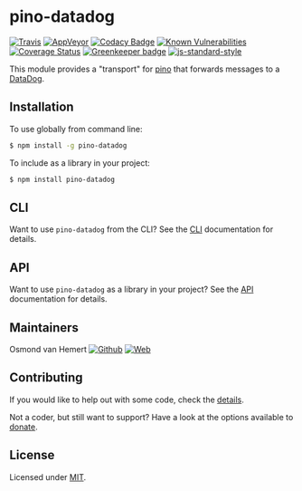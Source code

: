 # pino-datadog

[![Travis](https://img.shields.io/travis/com/ovhemert/pino-datadog.svg?branch=master&logo=travis)](https://travis-ci.com/ovhemert/pino-datadog)
[![AppVeyor](https://img.shields.io/appveyor/ci/ovhemert/pino-datadog.svg?logo=appveyor)](https://ci.appveyor.com/project/ovhemert/pino-datadog)
[![Codacy Badge](https://api.codacy.com/project/badge/Grade/fbe6390adeba49a5a62349410a8439cc)](https://www.codacy.com/app/ovhemert/pino-datadog?utm_source=github.com&amp;utm_medium=referral&amp;utm_content=ovhemert/pino-datadog&amp;utm_campaign=Badge_Grade)
[![Known Vulnerabilities](https://snyk.io/test/npm/pino-datadog/badge.svg)](https://snyk.io/test/npm/pino-datadog)
[![Coverage Status](https://coveralls.io/repos/github/ovhemert/pino-datadog/badge.svg?branch=master)](https://coveralls.io/github/ovhemert/pino-datadog?branch=master)
[![Greenkeeper badge](https://badges.greenkeeper.io/ovhemert/pino-datadog.svg)](https://greenkeeper.io/)
[![js-standard-style](https://img.shields.io/badge/code%20style-standard-brightgreen.svg?style=flat)](http://standardjs.com/)

This module provides a "transport" for [pino][pino] that forwards messages to a [DataDog][datadog].

## Installation

To use globally from command line:

```bash
$ npm install -g pino-datadog
```

To include as a library in your project:

```bash
$ npm install pino-datadog
```

## CLI

Want to use `pino-datadog` from the CLI?
See the [CLI](./docs/CLI.md) documentation for details.

## API

Want to use `pino-datadog` as a library in your project?
See the [API](./docs/API.md) documentation for details.

## Maintainers

Osmond van Hemert
[![Github](https://img.shields.io/badge/-website.svg?style=social&logoColor=333&logo=github)](https://github.com/ovhemert)
[![Web](https://img.shields.io/badge/-website.svg?style=social&logoColor=333&logo=nextdoor)](https://ovhemert.dev)

## Contributing

If you would like to help out with some code, check the [details](./docs/CONTRIBUTING.md).

Not a coder, but still want to support? Have a look at the options available to [donate](https://ovhemert.dev/donate).

## License

Licensed under [MIT](./LICENSE).

[pino]: https://www.npmjs.com/package/pino
[datadog]: https://www.datadoghq.com

